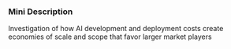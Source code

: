 ### Mini Description

Investigation of how AI development and deployment costs create economies of scale and scope that favor larger market players
